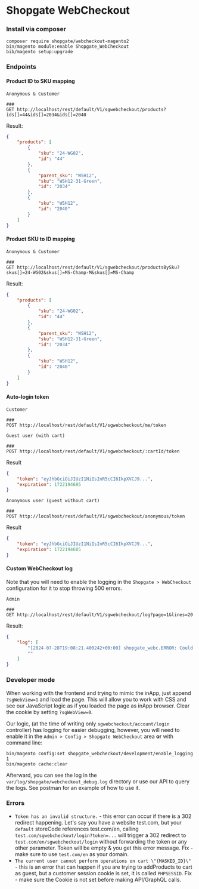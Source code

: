 # Shopgate WebCheckout

### Install via composer

```shell
composer require shopgate/webcheckout-magento2
bin/magento module:enable Shopgate_WebCheckout
bib/magento setup:upgrade
```

### Endpoints

#### Product ID to SKU mapping
```http request
Anonymous & Customer

###
GET http://localhost/rest/default/V1/sgwebcheckout/products?ids[]=44&ids[]=2034&ids[]=2040
```
Result:
```json
{
    "products": [
        {
            "sku": "24-WG02",
            "id": "44"
        },
        {
            "parent_sku": "WSH12",
            "sku": "WSH12-31-Green",
            "id": "2034"
        },
        {
            "sku": "WSH12",
            "id": "2040"
        }
    ]
}
```
#### Product SKU to ID mapping
```http request
Anonymous & Customer

###
GET http://localhost/rest/default/V1/sgwebcheckout/productsBySku?skus[]=24-WG02&skus[]=MS-Champ-M&skus[]=MS-Champ
```
Result:
```json
{
    "products": [
        {
            "sku": "24-WG02",
            "id": "44"
        },
        {
            "parent_sku": "WSH12",
            "sku": "WSH12-31-Green",
            "id": "2034"
        },
        {
            "sku": "WSH12",
            "id": "2040"
        }
    ]
}
```
#### Auto-login token
```http request
Customer

###
POST http://localhost/rest/default/V1/sgwebcheckout/me/token
```
```http request
Guest user (with cart)

###
POST http://localhost/rest/default/V1/sgwebcheckout/:cartId/token
```
Result
```json
{
    "token": "eyJhbGciOiJIUzI1NiIsInR5cCI6IkpXVCJ9...",
    "expiration": 1722194685
}
```

```http request
Anonymous user (guest without cart)

###
POST http://localhost/rest/default/V1/sgwebcheckout/anonymous/token
```
Result
```json
{
    "token": "eyJhbGciOiJIUzI1NiIsInR5cCI6IkpXVCJ9...",
    "expiration": 1722194685
}
```

#### Custom WebCheckout log

Note that you will need to enable the logging in the `Shopgate > WebCheckout` configuration for it to stop throwing 500 errors.

```http request
Admin

###
GET http://localhost/rest/default/V1/sgwebcheckout/log?page=1&lines=20
```
Result:
```json
{
    "log": [
        "[2024-07-28T19:08:21.400242+00:00] shopgate_webc.ERROR: Could not find products by IDs: 99999 [] []\n",
        ""
    ]
}
```

### Developer mode

When working with the frontend and trying to mimic the inApp, just append `?sgWebView=1` and load the page. This will
allow you to work with CSS and see our JavaScript logic as if you loaded the page as inApp browser. Clear the cookie
by setting `?sgWebView=0`.

Our logic, (at the time of writing only `sgwebcheckout/account/login` controller) has logging for easier debugging,
however, you will need to enable it in the `Admin > Config > Shopgate WebCheckout` area **or** with command line:
```shell
bin/magento config:set shopgate_webcheckout/development/enable_logging 1
bin/magento cache:clear
```
Afterward, you can see the log in the `var/log/shopgate/webcheckout_debug.log` directory or use our API to query the 
logs. See postman for an example of how to use it.

### Errors
- `Token has an invalid structure.` - this error can occur if there is a 302 redirect happening. Let's say you have
a website test.com, but your `default` storeCode references test.com/en, calling `test.com/sgwebcheckout/login?token=...` 
will trigger a 302 redirect to `test.com/en/sgwebcheckout/login` without forwarding the token or any other parameter. 
Token will be empty & you get this error message. Fix - make sure to use `test.com/en` as your domain.
- `The current user cannot perform operations on cart \"{MASKED_ID}\"` - this is an error that can happen if you are
trying to addProducts to cart as guest, but a customer session cookie is set, it is called `PHPSESSID`. Fix - make sure
the Cookie is not set before making API/GraphQL calls.
